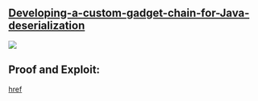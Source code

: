 ## [Developing-a-custom-gadget-chain-for-Java-deserialization](https://portswigger.net/web-security/deserialization/exploiting/lab-deserialization-developing-a-custom-gadget-chain-for-java-deserialization)

![](https://github.com/nu11secur1ty/PortSwigger-Web-Security-Academy/blob/main/Insecure-Deserialization/Developing-a-custom-gadget-chain-for-Java-deserialization/Doc/Screenshot%202022-06-01%20092010.png)

## Proof and Exploit:
[href](https://streamable.com/b7rbfo)
